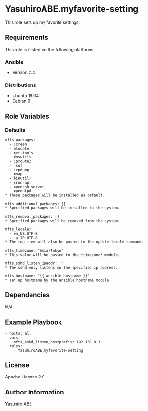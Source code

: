 YasuhiroABE.myfavorite-setting
==============================

This role sets up my favorite settings.

Requirements
------------

This role is tested on the following platforms.

### Ansible
- Version 2.4

### Distributions
- Ubuntu 16.04
- Debian 9

Role Variables
--------------

### Defaults
    mfts_packages:
      - screen
      - mlocate
      - net-tools
      - dnsutils
      - iproute2
      - lsof
      - tcpdump
      - nmap
      - binutils
      - cron-apt
      - openssh-server
      - openntpd
    * These packages will be installed as default.
     
    mfts_additional_packages: []
    * Specified packages will be installed to the system.
    
    mfts_removal_packages: []
    * Specified packages will be removed from the system.
    
    mfts_locales:
      - en_US.UTF-8
      - ja_JP.UTF-8
    * The top item will also be passed to the update-locale command.
      
    mfts_timezone: "Asia/Tokyo"
    * This value will be passed to the *timezone* module.

    mfts_sshd_listen_ipaddr: ''
    * The sshd only listens on the specified ip address.
    
    mfts_hostname: "{{ ansible_hostname }}"
    * set up hostname by the ansible hostname module.

Dependencies
------------

N/A

Example Playbook
----------------

    - hosts: all
      vars:
        mfts_sshd_listen_hostprefix: 192.168.0.1
      roles:
        - YasuhiroABE.myfavorite-setting

License
-------

Apache License 2.0

Author Information
------------------

[Yasuhiro ABE](http://www.yasundial.org/foaf.xml)

